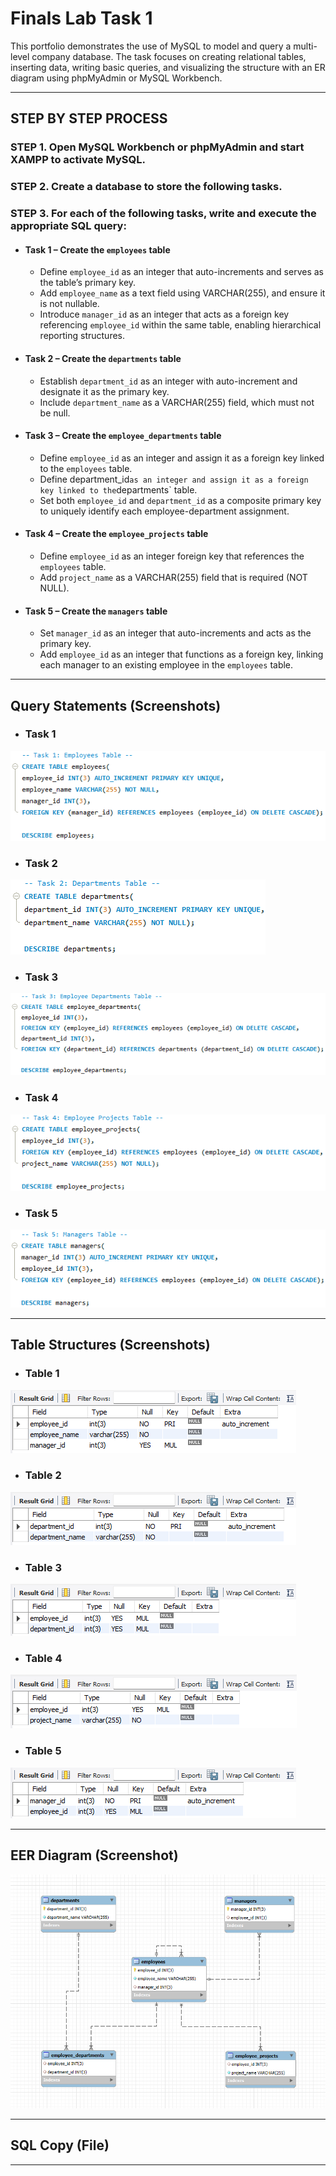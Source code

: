 # Finals Lab Task 1
This portfolio demonstrates the use of MySQL to model and query a multi-level company database. The task focuses on creating relational tables, inserting data, writing basic queries, and visualizing the structure with an ER diagram using phpMyAdmin or MySQL Workbench.

---

## STEP BY STEP PROCESS
### STEP 1. Open MySQL Workbench or phpMyAdmin and start XAMPP to activate MySQL.

### STEP 2. Create a database to store the following tasks.

### STEP 3. For each of the following tasks, write and execute the appropriate SQL query:
- #### Task 1 – Create the `employees` table
  - Define `employee_id` as an integer that auto-increments and serves as the table’s primary key.
  - Add `employee_name` as a text field using VARCHAR(255), and ensure it is not nullable.
  - Introduce `manager_id` as an integer that acts as a foreign key referencing `employee_id` within the same table, enabling hierarchical reporting structures.

- #### Task 2 – Create the `departments` table
  - Establish `department_id` as an integer with auto-increment and designate it as the primary key.
  - Include `department_name` as a VARCHAR(255) field, which must not be null.

- #### Task 3 – Create the `employee_departments` table
  - Define `employee_id` as an integer and assign it as a foreign key linked to the `employees` table.
  - Define department_id` as an integer and assign it as a foreign key linked to the `departments` table.
  - Set both `employee_id` and `department_id` as a composite primary key to uniquely identify each employee-department assignment.

- #### Task 4 – Create the `employee_projects` table
  - Define `employee_id` as an integer foreign key that references the `employees` table.
  - Add `project_name` as a VARCHAR(255) field that is required (NOT NULL).

- #### Task 5 – Create the `managers` table
  - Set `manager_id` as an integer that auto-increments and acts as the primary key.
  - Add `employee_id` as an integer that functions as a foreign key, linking each manager to an existing employee in the `employees` table.

---

## Query Statements (Screenshots)
- ### Task 1
![screenshot](images/FLT1(T1).png)
- ### Task 2
![screenshot](images/FLT1(T2).png)
- ### Task 3
![screenshot](images/FLT1(T3).png)
- ### Task 4
![screenshot](images/FLT1(T4).png)
- ### Task 5
![screenshot](images/FLT1(T5).png)

---

## Table Structures (Screenshots)
- ### Table 1
![screenshot](images/FLT1(tbl1).png)
- ### Table 2
![screenshot](images/FLT1(tbl2).png)
- ### Table 3
![screenshot](images/FLT1(tbl3).png)
- ### Table 4
![screenshot](images/FLT1(tbl4).png)
- ### Table 5
![screenshot](images/FLT1(tbl5).png)

---

## EER Diagram (Screenshot)
![screenshot](images/FLT1(EER_Diagram).png)

---

## SQL Copy (File)

---




